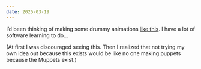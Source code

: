 ```yaml
---
date: 2025-03-19
---
```


I’d been thinking of making some drummy animations [like this](https://www.instagram.com/share/_0ML8mSEs). I have a lot of software learning to do…

(At first I was discouraged seeing this. Then I realized that not trying my own idea out because this exists would be like no one making puppets because the Muppets exist.)

